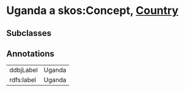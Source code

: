 # Uganda a skos:Concept, [Country](/0.1/Country)

## Subclasses

## Annotations

|||
|-----|-----|
|ddbjLabel|Uganda|
|rdfs:label|Uganda|


